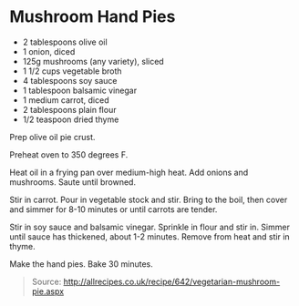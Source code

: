 Mushroom Hand Pies
==================

- 2 tablespoons olive oil
- 1 onion, diced
- 125g mushrooms (any variety), sliced
- 1 1/2 cups vegetable broth
- 4 tablespoons soy sauce
- 1 tablespoon balsamic vinegar
- 1 medium carrot, diced
- 2 tablespoons plain flour
- 1/2 teaspoon dried thyme

Prep olive oil pie crust.

Preheat oven to 350 degrees F.

Heat oil in a frying pan over medium-high heat. Add onions and mushrooms. Saute until browned.

Stir in carrot. Pour in vegetable stock and stir. Bring to the boil, then cover and simmer for 8-10 minutes or until carrots are tender.

Stir in soy sauce and balsamic vinegar. Sprinkle in flour and stir in. Simmer until sauce has thickened, about 1-2 minutes. Remove from heat and stir in thyme.

Make the hand pies. Bake 30 minutes.

>Source: http://allrecipes.co.uk/recipe/642/vegetarian-mushroom-pie.aspx
